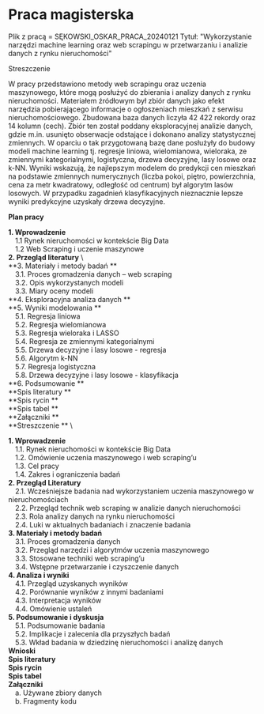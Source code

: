 # Praca magisterska 

Plik z pracą = SĘKOWSKI_OSKAR_PRACA_20240121
Tytuł: "Wykorzystanie narzędzi machine learning oraz web scrapingu w przetwarzaniu i analizie danych z rynku nieruchomości"

Streszczenie

W pracy przedstawiono metody web scrapingu oraz uczenia maszynowego, które mogą posłużyć do zbierania i analizy danych z rynku nieruchomości. Materiałem źródłowym był zbiór danych jako efekt narzędzia pobierającego informacje o ogłoszeniach mieszkań z serwisu nieruchomościowego. Zbudowana baza danych liczyła 42 422 rekordy oraz 14 kolumn (cech). Zbiór ten został poddany eksploracyjnej analizie danych, gdzie m.in. usunięto obserwacje odstające i dokonano analizy statystycznej zmiennych. W oparciu o tak przygotowaną bazę dane posłużyły do budowy modeli machine learning tj. regresje liniowa, wielomianowa, wieloraka, ze zmiennymi kategorialnymi, logistyczna, drzewa decyzyjne, lasy losowe oraz k-NN. 
Wyniki wskazują, że najlepszym modelem do predykcji cen mieszkań na podstawie zmiennych numerycznych (liczba pokoi, piętro, powierzchnia, cena za metr kwadratowy, odległość od centrum) był algorytm lasów losowych. W przypadku zagadnień klasyfikacyjnych nieznacznie lepsze wyniki predykcyjne uzyskały drzewa decyzyjne. 


**Plan pracy**

**1. Wprowadzenie** \
  &emsp;1.1	Rynek nieruchomości w kontekście Big Data	\
  &emsp;1.2	Web Scraping i uczenie maszynowe \
**2. Przegląd literatury** \	
**3. Materiały i metody badań	** \
  &emsp;3.1. Proces gromadzenia danych – web scraping	\
  &emsp;3.2. Opis wykorzystanych modeli	\
  &emsp;3.3. Miary oceny modeli	\
**4. Eksploracyjna analiza danych	** \
**5. Wyniki modelowania	** \
  &emsp;5.1. Regresja liniowa	\
  &emsp;5.2. Regresja wielomianowa	\
  &emsp;5.3. Regresja wieloraka i LASSO	\
  &emsp;5.4. Regresja ze zmiennymi kategorialnymi	\
  &emsp;5.5. Drzewa decyzyjne i lasy losowe - regresja	\
  &emsp;5.6. Algorytm k-NN	\
  &emsp;5.7. Regresja logistyczna	\
  &emsp;5.8. Drzewa decyzyjne i lasy losowe - klasyfikacja	\
**6. Podsumowanie	** \
**Spis literatury	** \
**Spis rycin	** \
**Spis tabel	** \
**Załączniki	** \
**Streszczenie	** \


**1. Wprowadzenie** \
  &emsp;1.1. Rynek nieruchomości w kontekście Big Data \
  &emsp;1.2. Omówienie uczenia maszynowego i web scraping’u \
  &emsp;1.3. Cel pracy \
  &emsp;1.4. Zakres i ograniczenia badań  \
**2. Przegląd Literatury** \
  &emsp;2.1. Wcześniejsze badania nad wykorzystaniem uczenia maszynowego w nieruchomościach \
  &emsp;2.2. Przegląd technik web scraping w analizie danych nieruchomości  \
  &emsp;2.3. Rola analizy danych na rynku nieruchomości \
  &emsp;2.4. Luki w aktualnych badaniach i znaczenie badania \
**3. Materiały i metody badań**\
  &emsp;3.1. Proces gromadzenia danych \
  &emsp;3.2. Przegląd narzędzi i algorytmów uczenia maszynowego \
  &emsp;3.3. Stosowane techniki web scraping’u\
  &emsp;3.4. Wstępne przetwarzanie i czyszczenie danych \
**4. Analiza i wyniki** \
  &emsp;4.1. Przegląd uzyskanych wyników \
  &emsp;4.2. Porównanie wyników z innymi badaniami \
  &emsp;4.3. Interpretacja wyników \
  &emsp;4.4. Omówienie ustaleń\
**5. Podsumowanie i dyskusja** \
  &emsp;5.1. Podsumowanie badania \
  &emsp;5.2. Implikacje i zalecenia dla przyszłych badań \
  &emsp;5.3. Wkład badania w dziedzinę nieruchomości i analizę danych \
**Wnioski** \
**Spis literatury** \
**Spis rycin** \
**Spis tabel** \
**Załączniki** \
  &emsp;a. Używane zbiory danych \
  &emsp;b. Fragmenty kodu 
